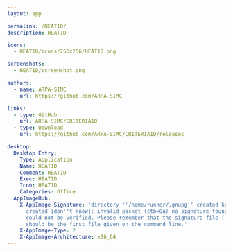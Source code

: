 ```yaml
---
layout: app

permalink: /HEAT1D/
description: HEAT1D

icons:
  - HEAT1D/icons/256x256/HEAT1D.png

screenshots:
  - HEAT1D/screenshot.png

authors:
  - name: ARPA-SIMC
    url: https://github.com/ARPA-SIMC

links:
  - type: GitHub
    url: ARPA-SIMC/CRITERIA1D
  - type: Download
    url: https://github.com/ARPA-SIMC/CRITERIA1D/releases

desktop:
  Desktop Entry:
    Type: Application
    Name: HEAT1D
    Comment: HEAT1D
    Exec: HEAT1D
    Icon: HEAT1D
    Categories: Office
  AppImageHub:
    X-AppImage-Signature: 'directory ''/home/runner/.gnupg'' created keybox ''/home/runner/.gnupg/pubring.kbx''
      created [don''t know]: invalid packet (ctb=0a) no signature found the signature
      could not be verified. Please remember that the signature file (.sig or .asc)
      should be the first file given on the command line.'
    X-AppImage-Type: 2
    X-AppImage-Architecture: x86_64
---
```

